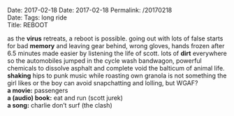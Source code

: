 Date: 2017-02-18
Date: 2017-02-18
Permalink: /20170218  
Date: 
Tags: long ride  
Title: REBOOT  
  
as the **virus** retreats, a reboot is possible. going out with lots of false starts for bad **memory** and leaving gear behind, wrong gloves, hands frozen after 6.5 minutes made easier by listening the life of scott. lots of **dirt** everywhere so the automobiles jumped in the cycle wash bandwagon, powerful chemicals to dissolve asphalt and complete void the balticum of animal life. **shaking** hips to punk music while roasting own granola is not something the girl likes or the boy can avoid snapchatting and lolling, but WGAF?  
**a movie:** passengers  
**a (audio) book:** eat and run (scott jurek)  
**a song:** charlie don’t surf (the clash)  
